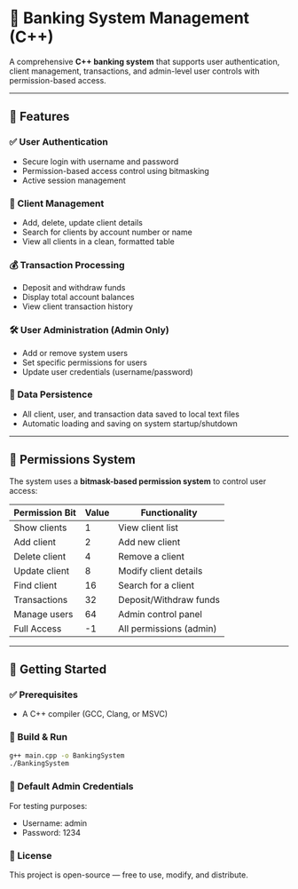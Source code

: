 # 🏦 Banking System Management (C++)

A comprehensive **C++ banking system** that supports user authentication, client management, transactions, and admin-level user controls with permission-based access.

---

## 🔑 Features

### ✅ User Authentication
- Secure login with username and password
- Permission-based access control using bitmasking
- Active session management

### 👥 Client Management
- Add, delete, update client details
- Search for clients by account number or name
- View all clients in a clean, formatted table

### 💰 Transaction Processing
- Deposit and withdraw funds
- Display total account balances
- View client transaction history

### 🛠️ User Administration (Admin Only)
- Add or remove system users
- Set specific permissions for users
- Update user credentials (username/password)

### 💾 Data Persistence
- All client, user, and transaction data saved to local text files
- Automatic loading and saving on system startup/shutdown

---

## 🧱 Permissions System

The system uses a **bitmask-based permission system** to control user access:

| Permission Bit | Value | Functionality          |
|----------------|-------|------------------------|
| Show clients   | 1     | View client list       |
| Add client     | 2     | Add new client         |
| Delete client  | 4     | Remove a client        |
| Update client  | 8     | Modify client details  |
| Find client    | 16    | Search for a client    |
| Transactions   | 32    | Deposit/Withdraw funds |
| Manage users   | 64    | Admin control panel    |
| Full Access    | -1    | All permissions (admin)|

---

## 🚀 Getting Started

### ✅ Prerequisites
- A C++ compiler (GCC, Clang, or MSVC)

### 🧪 Build & Run
```bash
g++ main.cpp -o BankingSystem
./BankingSystem
```
### 👤 Default Admin Credentials
For testing purposes:
- Username: admin
- Password: 1234

### 📄 License
This project is open-source — free to use, modify, and distribute.
